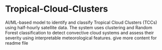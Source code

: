 # Tropical-Cloud-Clusters
AI/ML-based model to identify and classify Tropical Cloud Clusters (TCCs) using half-hourly satellite data. The system uses clustering and Random Forest classification to detect convective cloud systems and assess their severity using interpretable meteorological features. give more content for readme file
